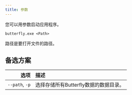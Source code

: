 ```yaml
---
title: 参数
---
```


您可以用参数启动应用程序。

`butterfly.exe <Path>`

路径是要打开文件的路径。

## 备选方案

|             选项 | 描述                      |
| -------------: | :---------------------- |
| `--path`, `-p` | 选择存储所有Butterfly数据的数据目录。 |
